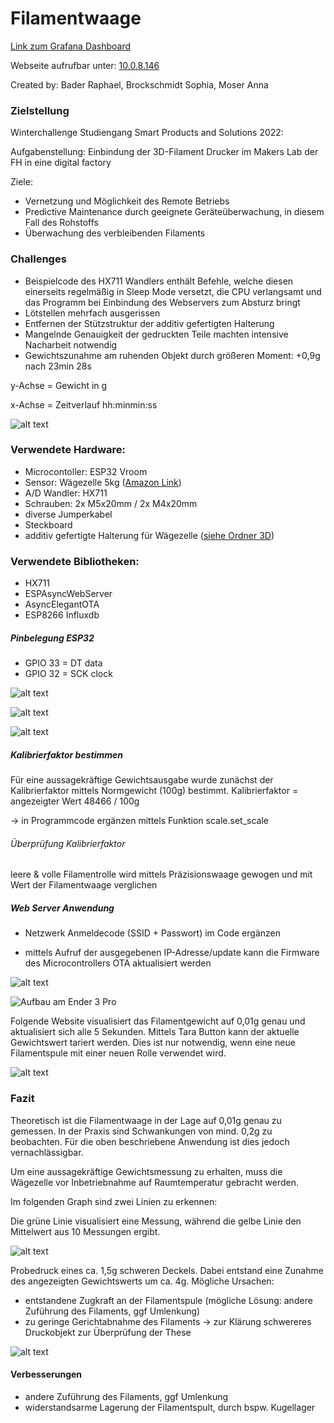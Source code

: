 # Filamentwaage

[Link zum Grafana Dashboard](http://217.160.37.170:3000/d/aa0QPgJ4z/wagezelle-ender-3-pro?from=1676030184659&to=1676051784659&viewPanel=2&orgId=1&theme=dark)

Webseite aufrufbar unter: [10.0.8.146](10.0.8.146)




Created by: Bader Raphael, Brockschmidt Sophia, Moser Anna

### Zielstellung

Winterchallenge Studiengang Smart Products and Solutions 2022:

Aufgabenstellung: Einbindung der 3D-Filament Drucker im Makers Lab der FH in eine digital factory

Ziele: 
- Vernetzung und Möglichkeit des Remote Betriebs
- Predictive Maintenance durch geeignete Geräteüberwachung, in diesem Fall des Rohstoffs
- Überwachung des verbleibenden Filaments

### Challenges

- Beispielcode des HX711 Wandlers enthält Befehle, welche diesen einerseits regelmäßig in Sleep Mode versetzt, die CPU verlangsamt und das Programm bei Einbindung des Webservers zum Absturz bringt
- Lötstellen mehrfach ausgerissen
- Entfernen der Stützstruktur der additiv gefertigten Halterung
- Mangelnde Genauigkeit der gedruckten Teile machten intensive Nacharbeit notwendig
- Gewichtszunahme am ruhenden Objekt durch größeren Moment: +0,9g nach 23min 28s 

y-Achse = Gewicht in g

x-Achse = Zeitverlauf hh:minmin:ss

![alt text](https://github.com/raphi2/Filamentwaage/blob/master/Fotos/Gewichtszunahme_neu.JPG?raw=true)



### Verwendete Hardware: 

- Microcontoller: ESP32 Vroom
- Sensor: Wägezelle 5kg ([Amazon Link](https://www.amazon.de/dp/B073GWX6J4?ref=ppx_yo2ov_dt_b_product_details&th=1))
- A/D Wandler: HX711
- Schrauben: 2x M5x20mm / 2x M4x20mm
- diverse Jumperkabel
- Steckboard
- additiv gefertigte Halterung für Wägezelle ([siehe Ordner 3D](3D))

### Verwendete Bibliotheken:
- HX711  
- ESPAsyncWebServer 
- AsyncElegantOTA
- ESP8266 Influxdb


##### Pinbelegung ESP32

- GPIO 33 = DT data 
- GPIO 32 = SCK clock

![alt text](https://github.com/raphi2/Filamentwaage/blob/master/Fotos/Steckbrett_1.jpg?raw=true)

![alt text](https://github.com/raphi2/Filamentwaage/blob/master/Fotos/HX711.jpg?raw=true)

![alt text](https://github.com/raphi2/Filamentwaage/blob/master/Fotos/ESP32.jpg?raw=true)


##### Kalibrierfaktor bestimmen
Für eine aussagekräftige Gewichtsausgabe wurde zunächst der Kalibrierfaktor mittels Normgewicht (100g) bestimmt. 
Kalibrierfaktor = angezeigter Wert 48466 / 100g 

-> in Programmcode ergänzen mittels Funktion scale.set_scale


###### Überprüfung Kalibrierfaktor
leere & volle Filamentrolle wird mittels Präzisionswaage gewogen und mit Wert der Filamentwaage verglichen


##### Web Server Anwendung

- Netzwerk Anmeldecode (SSID + Passwort) im Code ergänzen

- mittels Aufruf der ausgegebenen IP-Adresse/update kann die Firmware des Microcontrollers OTA aktualisiert werden




![alt text](https://github.com/raphi2/Filamentwaage/blob/master/Fotos/3D_Konzept.jpg?raw=true)

![Aufbau am Ender 3 Pro](https://github.com/raphi2/Filamentwaage/blob/master/Fotos/Foto_1.jpg?raw=true)

Folgende Website visualisiert das Filamentgewicht auf 0,01g genau und aktualisiert sich alle 5 Sekunden. 
Mittels Tara Button kann der aktuelle Gewichtswert tariert werden. Dies ist nur notwendig, wenn eine neue Filamentspule mit einer neuen Rolle verwendet wird.

![alt text](https://github.com/raphi2/Filamentwaage/blob/master/Fotos/Website.JPG?raw=true)



### Fazit

Theoretisch ist die Filamentwaage in der Lage auf 0,01g genau zu gemessen. In der Praxis sind Schwankungen von mind. 0,2g zu beobachten. Für die oben beschriebene Anwendung ist dies jedoch vernachlässigbar. 

Um eine aussagekräftige Gewichtsmessung zu erhalten, muss die Wägezelle vor Inbetriebnahme auf Raumtemperatur gebracht werden. 

Im folgenden Graph sind zwei Linien zu erkennen:

Die grüne Linie visualisiert eine Messung, während die gelbe Linie den Mittelwert aus 10 Messungen ergibt. 

![alt text](https://github.com/raphi2/Filamentwaage/blob/master/Fotos/Mittelwert.JPG?raw=true)


Probedruck eines ca. 1,5g schweren Deckels. Dabei entstand eine Zunahme des angezeigten Gewichtswerts um ca. 4g. Mögliche Ursachen:
- entstandene Zugkraft an der Filamentspule (mögliche Lösung: andere Zuführung des Filaments, ggf Umlenkung)
- zu geringe Gerichtabnahme des Filaments -> zur Klärung schwereres Druckobjekt zur Überprüfung der These

![alt text](https://github.com/raphi2/Filamentwaage/blob/master/Fotos/Druckversuch.JPG?raw=true)


#### Verbesserungen

- andere Zuführung des Filaments, ggf Umlenkung
- widerstandsarme Lagerung der Filamentspult, durch bspw. Kugellager




